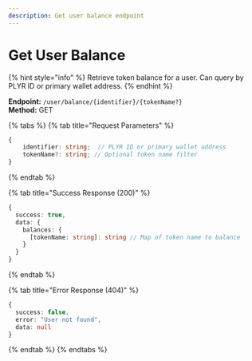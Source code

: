 ```yaml
---
description: Get user balance endpoint
---
```


# Get User Balance

{% hint style="info" %} Retrieve token balance for a user. Can query by PLYR ID or primary wallet address. {% endhint %}

**Endpoint:** `/user/balance/{identifier}/{tokenName?}`  
**Method:** GET

{% tabs %} {% tab title="Request Parameters" %}

```typescript
{
    identifier: string;  // PLYR ID or primary wallet address
    tokenName?: string; // Optional token name filter
}
```

{% endtab %}

{% tab title="Success Response (200)" %}

```typescript
{
  success: true,
  data: {
    balances: {
      [tokenName: string]: string // Map of token name to balance
    }
  }
}
```

{% endtab %}

{% tab title="Error Response (404)" %}

```typescript
{
  success: false,
  error: "User not found",
  data: null
}
```

{% endtab %} {% endtabs %}
